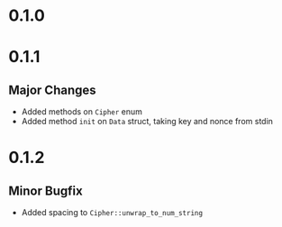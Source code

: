 # 0.1.0

# 0.1.1
## Major Changes
* Added methods on `Cipher` enum
* Added method `init` on `Data` struct, taking key and nonce from stdin

# 0.1.2
## Minor Bugfix
* Added spacing to `Cipher::unwrap_to_num_string`